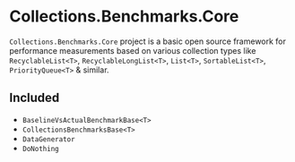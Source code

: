 # Collections.Benchmarks.Core
`Collections.Benchmarks.Core` project is a basic open source framework for performance measurements based on various collection types like `RecyclableList<T>`, `RecyclableLongList<T>`, `List<T>`, `SortableList<T>`, `PriorityQueue<T>` & similar.

## Included
* `BaselineVsActualBenchmarkBase<T>`
* `CollectionsBenchmarksBase<T>`
* `DataGenerator`
* `DoNothing`
